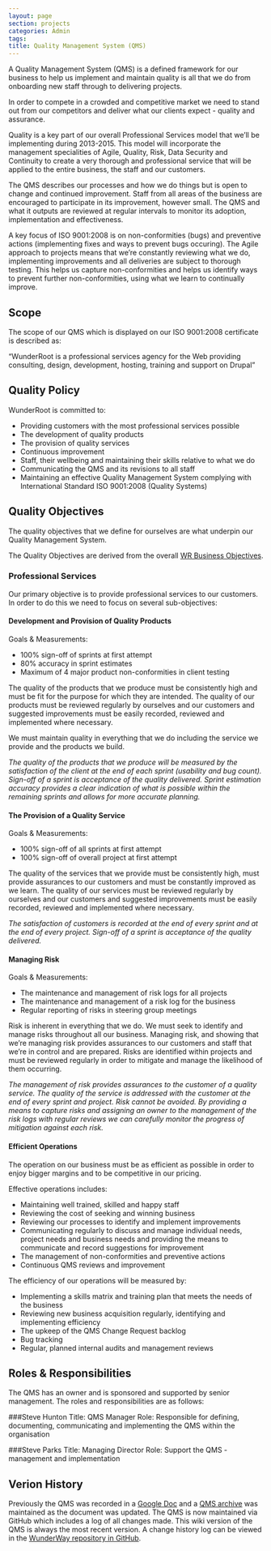 ```yaml
---
layout: page
section: projects
categories: Admin
tags:
title: Quality Management System (QMS)
---
```


A Quality Management System (QMS) is a defined framework for our business to help us implement and maintain quality is all that we do from onboarding new staff through to delivering projects.

In order to compete in a crowded and competitive market we need to stand out from our competitors and deliver what our clients expect - quality and assurance.

Quality is a key part of our overall Professional Services model that we’ll be implementing during 2013-2015. This model will incorporate the management specialities of Agile, Quality, Risk, Data Security and Continuity to create a very thorough and professional service that will be applied to the entire business, the staff and our customers.

The QMS describes our processes and how we do things but is open to change and continued improvement. Staff from all areas of the business are encouraged to participate in its improvement, however small. The QMS and what it outputs are reviewed at regular intervals to monitor its adoption, implementation and effectiveness. 

A key focus of ISO 9001:2008 is on non-conformities (bugs) and preventive actions (implementing fixes and ways to prevent bugs occuring). The Agile approach to projects means that we’re constantly reviewing what we do, implementing improvements and all deliveries are subject to thorough testing. This helps us capture non-conformities and helps us identify ways to prevent further non-conformities, using what we learn to continually improve.

## Scope

The scope of our QMS which is displayed on our ISO 9001:2008 certificate is described as:

“WunderRoot is a professional services agency for the Web providing consulting, design, development, hosting, training and support on Drupal”

## Quality Policy

WunderRoot is committed to:

 - Providing customers with the most professional services possible
 - The development of quality products
 - The provision of quality services
 - Continuous improvement
 - Staff, their wellbeing and maintaining their skills relative to what we do
 - Communicating the QMS and its revisions to all staff
 - Maintaining an effective Quality Management System complying with International Standard ISO 9001:2008 (Quality Systems)

## Quality Objectives

The quality objectives that we define for ourselves are what underpin our Quality Management System. 

The Quality Objectives are derived from the overall <a href="https://docs.google.com/a/wunderkraut.com/document/d/1Ay8lLztddA6PnMlAb35sB0kcLFwQhsyPmwTMuSoPQDg/edit#heading=h.is55ytprmk06">WR Business Objectives</a>.

### Professional Services

Our primary objective is to provide professional services to our customers. In order to do this we need to focus on several sub-objectives:

#### Development and Provision of Quality Products

Goals & Measurements:
<ul>
	<li>100% sign-off of sprints at first attempt</li>
	<li>80% accuracy in sprint estimates</li>
	<li>Maximum of 4 major product non-conformities in client testing</li>
</ul>

The quality of the products that we produce must be consistently high and must be fit for the purpose for which they are intended. The quality of our products must be reviewed regularly by ourselves and our customers and suggested improvements must be easily recorded, reviewed and implemented where necessary.

We must maintain quality in everything that we do including the service we provide and the products we build. 

<i>The quality of the products that we produce will be measured by the satisfaction of the client at the end of each sprint (usability and bug count). Sign-off of a sprint is acceptance of the quality delivered. Sprint estimation accuracy provides a clear indication of what is possible within the remaining sprints and allows for more accurate planning.</i>

#### The Provision of a Quality Service

Goals & Measurements:
<ul>
	<li>100% sign-off of all sprints at first attempt</li>
	<li>100% sign-off of overall project at first attempt</li>
</ul>

The quality of the services that we provide must be consistently high, must provide assurances to our customers and must be constantly improved as we learn. The quality of our services must be reviewed regularly by ourselves and our customers and suggested improvements must be easily recorded, reviewed and implemented where necessary.

<i>The satisfaction of customers is recorded at the end of every sprint and at the end of every project. Sign-off of a sprint is acceptance of the quality delivered.</i>

#### Managing Risk

Goals & Measurements:
<ul>
	<li>The maintenance and management of risk logs for all projects</li>
	<li>The maintenance and management of a risk log for the business</li>
	<li>Regular reporting of risks in steering group meetings</li>
</ul>

Risk is inherent in everything that we do. We must seek to identify and manage risks throughout all our business. Managing risk, and showing that we’re managing risk provides assurances to our customers and staff that we’re in control and are prepared. Risks are identified within projects and must be reviewed regularly in order to mitigate and manage the likelihood of them occurring.

<i>The management of risk provides assurances to the customer of a quality service. The quality of the service is addressed with the customer at the end of every sprint and project. Risk cannot be avoided. By providing a means to capture risks and assigning an owner to the management of the risk logs with regular reviews we can carefully monitor the progress of mitigation against each risk.</i>

#### Efficient Operations

The operation on our business must be as efficient as possible in order to enjoy bigger margins and to be competitive in our pricing. 

Effective operations includes:

<ul>
	<li>Maintaining well trained, skilled and happy staff</li>
	<li>Reviewing the cost of seeking and winning business</li>
	<li>Reviewing our processes to identify and implement improvements</li>
	<li>Communicating regularly to discuss and manage individual needs, project needs and business needs and providing the means to communicate and record suggestions for improvement</li>
	<li>The management of non-conformities and preventive actions</li>
	<li>Continuous QMS reviews and improvement</li>
</ul>

The efficiency of our operations will be measured by:

<ul>
	<li>Implementing a skills matrix and training plan that meets the needs of the business</li>
	<li>Reviewing new business acquisition regularly, identifying and implementing efficiency</li>
	<li>The upkeep of the QMS Change Request backlog</li>
	<li>Bug tracking</li>
	<li>Regular, planned internal audits and management reviews</li>
</ul>

## Roles & Responsibilities

The QMS has an owner and is sponsored and supported by senior management. The roles and responsibilities are as follows:

###Steve Hunton
Title: QMS Manager
Role: Responsible for defining, documenting, communicating and implementing the QMS within the organisation

###Steve Parks
Title: Managing Director
Role: Support the QMS - management and implementation


## Verion History

Previously the QMS was recorded in a <a href="https://docs.google.com/a/wunderkraut.com/document/d/1IQzVWjQeVNoMQ-2ZNY3iHRUem7DuI2O8AzqO8mN66so/edit#">Google Doc</a> and a <a href="https://drive.google.com/a/wunderkraut.com/?tab=mo#folders/0Bxb4YZjQwNDgUWFYWHc1Y2V4Rzg">QMS archive</a> was maintained as the document was updated. The QMS is now maintained via GitHub which includes a log of all changes made. This wiki version of the QMS is always the most recent version. A change history log can be viewed in the <a href="https://github.com/WunderRoot/WunderWay">WunderWay repository in GitHub</a>.
